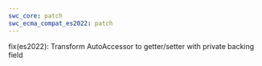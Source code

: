 ```yaml
---
swc_core: patch
swc_ecma_compat_es2022: patch
---
```


fix(es2022): Transform AutoAccessor to getter/setter with private backing field
